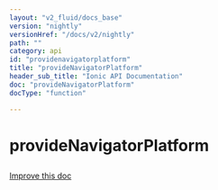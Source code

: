 ```yaml
---
layout: "v2_fluid/docs_base"
version: "nightly"
versionHref: "/docs/v2/nightly"
path: ""
category: api
id: "providenavigatorplatform"
title: "provideNavigatorPlatform"
header_sub_title: "Ionic API Documentation"
doc: "provideNavigatorPlatform"
docType: "function"

---
```










<h1 class="api-title">
<a class="anchor" name="provide-navigator-platform" href="#provide-navigator-platform"></a>

provideNavigatorPlatform





</h1>

<a class="improve-v2-docs" href="http://github.com/driftyco/ionic/edit/master//src/module.ts#L209">
Improve this doc
</a>










<!-- @usage tag -->


<!-- @property tags -->



<!-- instance methods on the class -->




<!-- related link --><!-- end content block -->


<!-- end body block -->

